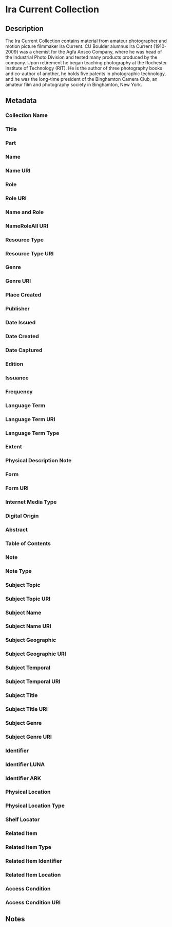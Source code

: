 # Ira Current Collection
## Description
The Ira Current Collection contains material from amateur photographer and motion picture filmmaker Ira Current. CU Boulder alumnus Ira Current (1910-2009) was a chemist for the Agfa Ansco Company, where he was head of the Industrial Photo Division and tested many products produced by the company. Upon retirement he began teaching photography at the Rochester Institute of Technology (RIT). He is the author of three photography books and co-author of another, he holds five patents in photographic technology, and he was the long-time president of the Binghamton Camera Club, an amateur film and photography society in Binghamton, New York.
## Metadata
### Collection Name
### Title
### Part
### Name
### Name URI
### Role
### Role URI
### Name and Role
### NameRoleAll URI
### Resource Type
### Resource Type URI
### Genre
### Genre URI
### Place Created
### Publisher
### Date Issued
### Date Created
### Date Captured
### Edition
### Issuance
### Frequency
### Language Term
### Language Term URI
### Language Term Type
### Extent
### Physical Description Note
### Form
### Form URI
### Internet Media Type
### Digital Origin
### Abstract
### Table of Contents
### Note
### Note Type
### Subject Topic
### Subject Topic URI
### Subject Name
### Subject Name URI
### Subject Geographic
### Subject Geographic URI
### Subject Temporal
### Subject Temporal URI
### Subject Title
### Subject Title URI
### Subject Genre
### Subject Genre URI
### Identifier
### Identifier LUNA
### Identifier ARK
### Physical Location
### Physical Location Type
### Shelf Locator
### Related Item
### Related Item Type
### Related Item Identifier
### Related Item Location
### Access Condition
### Access Condition URI

## Notes
